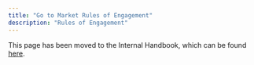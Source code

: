 ```yaml
---
title: "Go to Market Rules of Engagement"
description: "Rules of Engagement"
---
```


This page has been moved to the Internal Handbook, which can be found [here](https://internal.gitlab.com/handbook/sales/go-to-market/rules-of-engagement/).
